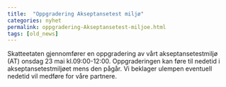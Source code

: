 ```yaml
---
title:  "Oppgradering Akseptansetest miljø"
categories: nyhet
permalink: oppgradering-Akseptansetest-miljoe.html
tags: [old_news]
---
```


Skatteetaten gjennomfører en oppgradering av vårt akseptansetestmiljø (AT) onsdag 23 mai kl.09:00-12:00. Oppgraderingen kan føre til nedetid i akseptansetestmiljøet mens den pågår.
Vi beklager ulempen eventuell nedetid vil medføre for våre partnere.